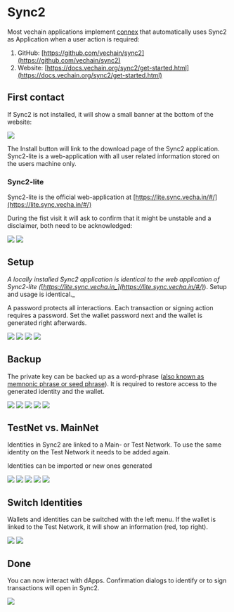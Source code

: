 # Sync2

Most vechain applications implement [connex](https://docs.vechain.org/connex/) that automatically uses Sync2 as Application when a user action is required:

1. GitHub: [https://github.com/vechain/sync2](https://github.com/vechain/sync2)
2. Website: [https://docs.vechain.org/sync2/get-started.html](https://docs.vechain.org/sync2/get-started.html)

## First contact

If Sync2 is not installed, it will show a small banner at the bottom of the website:

![](<../../.gitbook/assets/image (4).png>)

The Install button will link to the download page of the Sync2 application. Sync2-lite is a web-application with all user related information stored on the users machine only.

### Sync2-lite

Sync2-lite is the official web-application at [https://lite.sync.vecha.in/#/](https://lite.sync.vecha.in/#/)

During the fist visit it will ask to confirm that it might be unstable and a disclaimer, both need to be acknowledged:

![](<../../.gitbook/assets/image (17).png>) ![](<../../.gitbook/assets/image (20).png>)

## Setup

_A locally installed Sync2 application is identical to the web application of Sync2-lite (_[_https://lite.sync.vecha.in_](https://lite.sync.vecha.in/#/)_). Setup and usage is identical._

A password protects all interactions. Each transaction or signing action requires a password. Set the wallet password next and the wallet is generated right afterwards.

![](<../../.gitbook/assets/image (23).png>) ![](<../../.gitbook/assets/image (8).png>) ![](<../../.gitbook/assets/image (3).png>) ![](<../../.gitbook/assets/image (11).png>)

## Backup

The private key can be backed up as a word-phrase ([also known as memnonic phrase or seed phrase](https://en.wikipedia.org/wiki/Cryptocurrency\_wallet)). It is required to restore access to the generated identity and the wallet.

![](<../../.gitbook/assets/image (2) (2).png>) ![](<../../.gitbook/assets/image (6) (1).png>) ![](<../../.gitbook/assets/image (1) (2).png>) ![](<../../.gitbook/assets/image (14).png>) ![](<../../.gitbook/assets/image (2) (1).png>)

## TestNet vs. MainNet

Identities in Sync2 are linked to a Main- or Test Network. To use the same identity on the Test Network it needs to be added again.

Identities can be imported or new ones generated

![](<../../.gitbook/assets/image (12).png>) ![](<../../.gitbook/assets/image (19) (1).png>) ![](<../../.gitbook/assets/image (18).png>) ![](<../../.gitbook/assets/image (16).png>) ![](<../../.gitbook/assets/image (22).png>)

## Switch Identities

Wallets and identities can be switched with the left menu. If the wallet is linked to the Test Network, it will show an information (red, top right).

![](<../../.gitbook/assets/image (15).png>) ![](<../../.gitbook/assets/image (9).png>)

## Done

You can now interact with dApps. Confirmation dialogs to identify or to sign transactions will open in Sync2.

![](<../../.gitbook/assets/image (7).png>)
